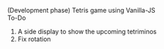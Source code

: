 (Development phase) Tetris game using Vanilla-JS
<br>
To-Do <br>

1. A side display to show the upcoming tetriminos
2. Fix rotation